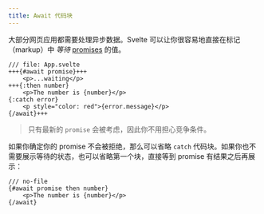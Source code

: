 ```yaml
---
title: Await 代码块
---
```


大部分网页应用都需要处理异步数据。Svelte 可以让你很容易地直接在标记（markup）中 _等待_ [promises](https://developer.mozilla.org/en-US/docs/Web/JavaScript/Guide/Using_promises) 的值。

```svelte
/// file: App.svelte
+++{#await promise}+++
	<p>...waiting</p>
+++{:then number}
	<p>The number is {number}</p>
{:catch error}
	<p style="color: red">{error.message}</p>
{/await}+++
```

> 只有最新的 `promise` 会被考虑，因此你不用担心竞争条件。

如果你确定你的 promise 不会被拒绝，那么可以省略 `catch` 代码块。如果你也不需要展示等待的状态，也可以省略第一个块，直接等到 promise 有结果之后再展示：

```svelte
/// no-file
{#await promise then number}
	<p>The number is {number}</p>
{/await}
```
